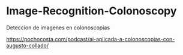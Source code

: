 # Image-Recognition-Colonoscopy
Deteccion de imagenes en colonoscopias

https://pochocosta.com/podcast/ai-aplicada-a-colonoscopias-con-augusto-collado/
